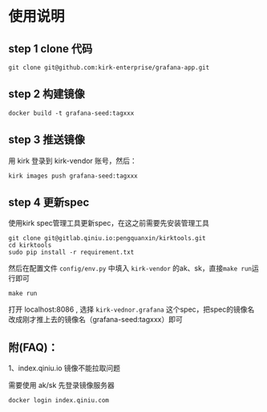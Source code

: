 # 使用说明

## step 1 clone 代码

```
git clone git@github.com:kirk-enterprise/grafana-app.git
```


## step 2 构建镜像
```
docker build -t grafana-seed:tagxxx
```

## step 3 推送镜像

用 kirk 登录到 kirk-vendor 账号，然后：
```
kirk images push grafana-seed:tagxxx
```

## step 4 更新spec

使用kirk spec管理工具更新spec，在这之前需要先安装管理工具

```
git clone git@gitlab.qiniu.io:pengquanxin/kirktools.git
cd kirktools
sudo pip install -r requirement.txt
```

然后在配置文件 `config/env.py` 中填入 `kirk-vendor` 的ak、sk，直接`make run`运行即可

```
make run
```

打开 localhost:8086 , 选择 `kirk-vednor.grafana` 这个spec，把spec的镜像名改成刚才推上去的镜像名（grafana-seed:tagxxx）即可


## 附(FAQ)：
1、index.qiniu.io 镜像不能拉取问题  

需要使用 ak/sk 先登录镜像服务器

```
docker login index.qiniu.com
```